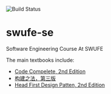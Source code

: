 ![Build Status](https://app.travis-ci.com/ChenZhongPu/swufe-se.svg?branch=main)

# swufe-se
Software Engineering Course At SWUFE

The main textbooks include:
- [Code Compelete, 2nd Edition](https://book.douban.com/subject/35216782/)
- [构建之法，第三版](https://book.douban.com/subject/27069503/)
- [Head First Design Patten, 2nd Edition](https://book.douban.com/subject/35097022/)